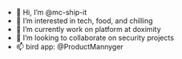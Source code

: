 - 👋 Hi, I’m @mc-ship-it
- 👀 I’m interested in tech, food, and chilling
- 🌱 I’m currently work on platform at doximity
- 💞️ I’m looking to collaborate on security projects
- 📫 bird app: @ProductMannyger 

<!---
mc-ship-it/mc-ship-it is a ✨ special ✨ repository because its `README.md` (this file) appears on your GitHub profile.
You can click the Preview link to take a look at your changes.
--->
